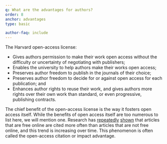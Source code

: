 ```yaml
---
q: What are the advantages for authors?
order: 8
anchor: advantages
type: basic

author-faq: include
---
```

The Harvard open-access license:

- Gives authors permission to make their work open access without the difficulty or uncertainty of negotiating with publishers;
- Enables the university to help authors make their works open access; 
- Preserves author freedom to publish in the journals of their choice;
- Preserves author freedom to decide for or against open access for each publication; and 
- Enhances author rights to reuse their work, and gives authors more rights over their own work than standard, or even progressive, publishing contracts.

The chief benefit of the open-access license is the way it fosters open access itself. While the benefits of open access itself are too numerous to list here, we will mention one. Research has [repeatedly](http://opcit.eprints.org/oacitation-biblio.html) [shown](https://web.archive.org/web/20160707131501/http://sparceurope.org/oaca_table/) that articles that are free online are cited more often than articles that are not free online, and this trend is increasing over time. This phenomenon is often called the open-access citation or impact advantage.
